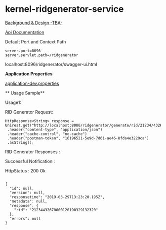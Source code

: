 # kernel-ridgenerator-service

[Background & Design -TBA-](../../docs/design/kernel/kernel-ridgenerator.md)

[Api Documentation](https://github.com/mosip/mosip/wiki/Kernel-APIs#7-ridgenerator)

Default Port and Context Path

```
server.port=8096
server.servlet.path=/ridgenerator

```

localhost:8096/ridgenerator/swagger-ui.html

**Application Properties**

[application-dev.properties](../../config/application-dev.properties)


** Usage Sample**
 
 Usage1:
 
 RID Generator Request:
 
 ```
HttpResponse<String> response = Unirest.get("http://localhost:8080/ridgenerator/generate/rid/21234/43267")
  .header("content-type", "application/json")
  .header("cache-control", "no-cache")
  .header("postman-token", "16196521-5e9d-7d61-ae46-8fda4e3220ca")
  .asString();
 ```
 
RID Generator Responses :

Successful Notification :

HttpStatus : 200 Ok

```

{
  "id": null,
  "version": null,
  "responsetime": "2019-03-29T13:23:20.195Z",
  "metadata": null,
  "response": {
    "rid": "21234432670000120190329132320"
  },
  "errors": null
}

```


